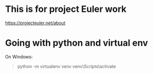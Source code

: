 # This is for project Euler work
https://projecteuler.net/about

# Going with python and virtual env
On Windows:
> python -m virtualenv venv
> venv\Scripts\activate